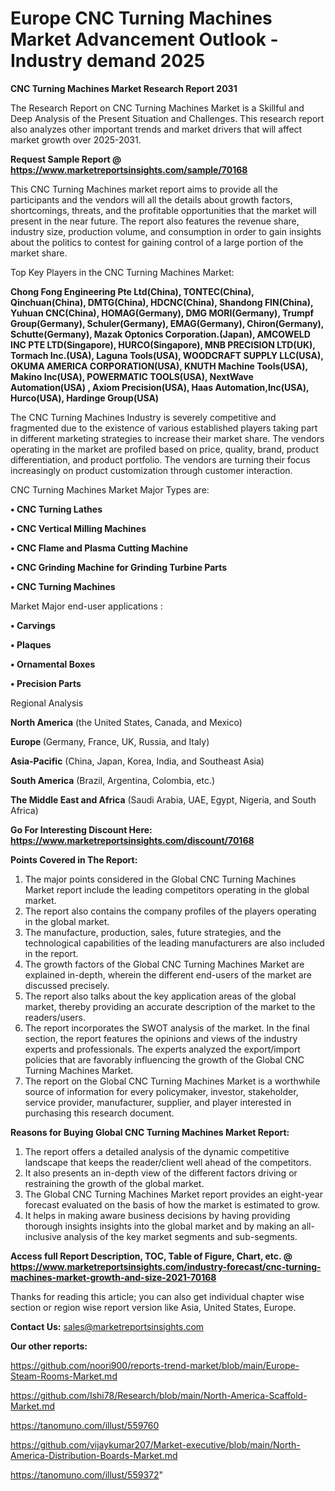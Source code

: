 # Europe CNC Turning Machines Market Advancement Outlook - Industry demand 2025

<strong>CNC Turning Machines Market Research Report 2031</strong>

The Research Report on CNC Turning Machines Market is a Skillful and Deep Analysis of the Present Situation and Challenges. This research report also analyzes other important trends and market drivers that will affect market growth over 2025-2031.

<strong>Request Sample Report @ <a href=https://www.marketreportsinsights.com/sample/70168>https://www.marketreportsinsights.com/sample/70168</a></strong>

This CNC Turning Machines market report aims to provide all the participants and the vendors will all the details about growth factors, shortcomings, threats, and the profitable opportunities that the market will present in the near future. The report also features the revenue share, industry size, production volume, and consumption in order to gain insights about the politics to contest for gaining control of a large portion of the market share.

Top Key Players in the CNC Turning Machines Market:

<strong>Chong Fong Engineering Pte Ltd(China), TONTEC(China), Qinchuan(China), DMTG(China), HDCNC(China), Shandong FIN(China), Yuhuan CNC(China), HOMAG(Germany), DMG MORI(Germany), Trumpf Group(Germany), Schuler(Germany), EMAG(Germany), Chiron(Germany), Schutte(Germany), Mazak Optonics Corporation.(Japan), AMCOWELD INC PTE LTD(Singapore), HURCO(Singapore), MNB PRECISION LTD(UK), Tormach Inc.(USA), Laguna Tools(USA), WOODCRAFT SUPPLY LLC(USA), OKUMA AMERICA CORPORATION(USA), KNUTH Machine Tools(USA), Makino Inc(USA), POWERMATIC TOOLS(USA), NextWave Automation(USA) , Axiom Precision(USA), Haas Automation,Inc(USA), Hurco(USA), Hardinge Group(USA)</strong>

The CNC Turning Machines Industry is severely competitive and fragmented due to the existence of various established players taking part in different marketing strategies to increase their market share. The vendors operating in the market are profiled based on price, quality, brand, product differentiation, and product portfolio. The vendors are turning their focus increasingly on product customization through customer interaction.

CNC Turning Machines Market Major Types are:

<strong>• CNC Turning Lathes

• CNC Vertical Milling Machines

• CNC Flame and Plasma Cutting Machine

• CNC Grinding Machine for Grinding Turbine Parts

• CNC Turning Machines</strong>

Market Major end-user applications :

<strong>• Carvings

• Plaques

• Ornamental Boxes

• Precision Parts</strong>

Regional Analysis

</u><strong><b>North America</b></strong> (the United States, Canada, and Mexico)

<strong><b>Europe </b></strong>(Germany, France, UK, Russia, and Italy)

<strong><b>Asia-Pacific</b></strong> (China, Japan, Korea, India, and Southeast Asia)

<strong><b>South America</b></strong> (Brazil, Argentina, Colombia, etc.)

<strong><b>The Middle East and Africa</b></strong> (Saudi Arabia, UAE, Egypt, Nigeria, and South Africa)

<strong>Go For Interesting Discount Here: <a href=https://www.marketreportsinsights.com/discount/70168>https://www.marketreportsinsights.com/discount/70168</a></strong>

<strong>Points Covered in The Report:</strong>
<ol>
  <li>The major points considered in the Global CNC Turning Machines Market report include the leading competitors operating in the global market.</li>
  <li>The report also contains the company profiles of the players operating in the global market.</li>
  <li>The manufacture, production, sales, future strategies, and the technological capabilities of the leading manufacturers are also included in the report.</li>
  <li>The growth factors of the Global CNC Turning Machines Market are explained in-depth, wherein the different end-users of the market are discussed precisely.</li>
  <li>The report also talks about the key application areas of the global market, thereby providing an accurate description of the market to the readers/users.</li>
  <li>The report incorporates the SWOT analysis of the market. In the final section, the report features the opinions and views of the industry experts and professionals. The experts analyzed the export/import policies that are favorably influencing the growth of the Global CNC Turning Machines Market.</li>
  <li>The report on the Global CNC Turning Machines Market is a worthwhile source of information for every policymaker, investor, stakeholder, service provider, manufacturer, supplier, and player interested in purchasing this research document.</li>
</ol>
<strong>Reasons for Buying Global CNC Turning Machines Market Report:</strong>

<ol>
  <li>The report offers a detailed analysis of the dynamic competitive landscape that keeps the reader/client well ahead of the competitors.</li>
  <li>It also presents an in-depth view of the different factors driving or restraining the growth of the global market.</li>
  <li>The Global CNC Turning Machines Market report provides an eight-year forecast evaluated on the basis of how the market is estimated to grow.</li>
  <li>It helps in making aware business decisions by having providing thorough insights insights into the global market and by making an all-inclusive analysis of the key market segments and sub-segments.</li>
</ol>
<strong>Access full Report Description, TOC, Table of Figure, Chart, etc. @ <a href=https://www.marketreportsinsights.com/industry-forecast/cnc-turning-machines-market-growth-and-size-2021-70168>https://www.marketreportsinsights.com/industry-forecast/cnc-turning-machines-market-growth-and-size-2021-70168</a></strong>


Thanks for reading this article; you can also get individual chapter wise section or region wise report version like Asia, United States, Europe.

<strong>Contact Us:</strong>
sales@marketreportsinsights.com

<strong>Our other reports:</strong>

<a href=https://github.com/noori900/reports-trend-market/blob/main/Europe-Steam-Rooms-Market.md>https://github.com/noori900/reports-trend-market/blob/main/Europe-Steam-Rooms-Market.md</a>

<a href=https://github.com/Ishi78/Research/blob/main/North-America-Scaffold-Market.md>https://github.com/Ishi78/Research/blob/main/North-America-Scaffold-Market.md</a>

<a href=https://tanomuno.com/illust/559760>https://tanomuno.com/illust/559760</a>

<a href=https://github.com/vijaykumar207/Market-executive/blob/main/North-America-Distribution-Boards-Market.md>https://github.com/vijaykumar207/Market-executive/blob/main/North-America-Distribution-Boards-Market.md</a>

<a href=https://tanomuno.com/illust/559372>https://tanomuno.com/illust/559372</a>"
